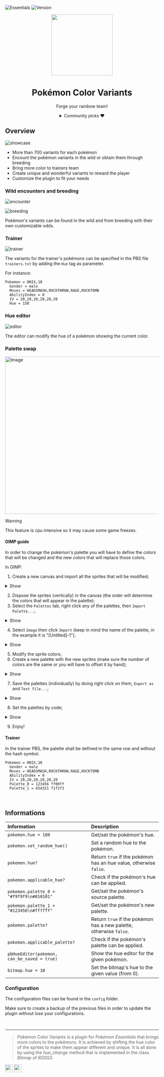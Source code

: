 ![Essentials](https://badgen.net/badge/Essentials/21.1/orange)
![Version](https://badgen.net/badge/Version/1.3.0/cyan)

<p align="center">
<img width="200px" src="https://user-images.githubusercontent.com/63038410/277101961-6f414f38-9219-4b06-b1b0-0ccf45836f1e.png">
</p>

<h1 align="center">Pokémon Color Variants</h1>


<p align="center">
Forge your rainbow team!
</p>

<div align="center">
	<details>
	<summary>Community picks ❤️</summary>
		<img width="450px" src="https://user-images.githubusercontent.com/63038410/216767202-dded7695-8f3b-4c67-a419-f87122cbe246.png">
		<p>LilyInTheWater's Pidgey</p><br>
		<img width="450px" src="https://user-images.githubusercontent.com/63038410/216767426-8a821395-efdb-4a84-922c-0aa356864f7f.png">
		<p>MaouAlter's Eelektross</p><br>
		<img width="450px" src="https://user-images.githubusercontent.com/63038410/220905142-de4e0835-9ce7-4a1e-95b4-e2785c531416.png">
		<p>Citycat17's Solgaleo</p>
	</details>
</div>

## Overview

![showcase](https://user-images.githubusercontent.com/63038410/277104962-7e978829-7cd2-48f7-a697-6f43810545f7.gif)

- More than 700 variants for each pokémon
- Encount the pokémon variants in the wild or obtain them through breeding
- Bring more color to trainers team
- Create unique and wonderful variants to reward the player
- Customize the plugin to fit your needs

### Wild encounters and breeding

![encounter](https://user-images.githubusercontent.com/63038410/277105130-b1a9e2a3-4e88-4c8f-bd53-eeb09a4d6c71.gif)

![breeding](https://user-images.githubusercontent.com/63038410/277105137-d26fd2e4-7792-4e8e-a10a-fbfdfb14e362.gif)

Pokémon's variants can be found in the wild and from breeding with their own customizable odds.

### Trainer

![trainer](https://user-images.githubusercontent.com/63038410/277105181-5680dbd3-3a96-4407-8f15-b56ccbb7a834.gif)

The variants for the trainer's pokémons can be specified in the PBS file `trainers.txt` by adding the `Hue` tag as parameter.

For instance:

```
Pokemon = ONIX,10
  Gender = male
  Moves = HEADSMASH,ROCKTHROW,RAGE,ROCKTOMB
  AbilityIndex = 0
  IV = 20,20,20,20,20,20
  Hue = 150
```

### Hue editor

![editor](https://user-images.githubusercontent.com/63038410/277105241-c0ac83b4-c0ee-4942-9720-c8df3598e7b0.gif)

The editor can modify the hue of a pokémon showing the current color.

### Palette swap

<img src="https://gist.github.com/user-attachments/assets/adb5bce6-812b-40dd-ad06-6bc76fb8b4a4" alt="Image" style="width:515px;"/>

> [!WARNING]
> This feature is cpu intensive so it may cause some game freezes.

#### GIMP guide

In order to change the pokémon's palette you will have to define the colors that will be changed and the new colors that will replace those colors.

In GIMP:

1. Create a new canvas and import all the sprites that will be modified;

<details>
	<summary>Show</summary>
	
![image](https://gist.github.com/user-attachments/assets/1a7fc2e2-8b20-4c46-b2ef-9395168008aa)
	
</details>

2. Dispose the sprites (vertically) in the canvas (the order will determine the colors that will appear in the palette);
3. Select the `Palettes` tab, right click any of the palettes, then `Import Palette...`;

<details>
	<summary>Show</summary>
	
![Image](https://gist.github.com/user-attachments/assets/881b4acd-cb2c-452d-8849-dbe997c9eb61)
	
</details>

4. Select `Image` then click `Import` (keep in mind the name of the palette, in the example it is "\[Untitled\]-1");

<details>
	<summary>Show</summary>
	
![Image](https://gist.github.com/user-attachments/assets/dc317ca6-e753-452d-81d0-026d082abb7c)
	
</details>

5. Modify the sprite colors;
6. Create a new palette with the new sprites (make sure the number of colors are the same or you will have to offset it by hand);

<details>
	<summary>Show</summary>
	
![image](https://gist.github.com/user-attachments/assets/08915836-4ed1-42fc-b905-e3d4e421460f)
	
</details>

7. Save the palettes (individually) by doing right click on them, `Export as` and `Text file...`;

<details>
	<summary>Show</summary>
	
![Image](https://gist.github.com/user-attachments/assets/32be8699-4233-4420-8681-daa54182528c)
	
</details>

8. Set the palettes by code;

<details>
	<summary>Show</summary>
	
```ruby
pokemon = Pokemon.new(:ARCANINE, 50)
pokemon.palette_0 =
	"#d5bd94
	#d8d0c0
	#000000
	#101010
	#b8a098
	#484018
	#b49c00
	#f6e6bd
	#ffeee6
	#a4946a
	#a88830
	#e8c048
	#e6d529
	#734a00
	#f6ff7b
	#303030
	#585858
	#836a62
	#786050
	#806828
	#e8e8f8
	#b0b0d0
	#deded5
	#fffff6"
pokemon.palette_1 = 
	"#535353
	#5f5f5f
	#000000
	#101010
	#404040
	#311c1c
	#5f1612
	#636363
	#696969
	#353535
	#5a262a
	#763135
	#752c23
	#431219
	#7f5647
	#303030
	#585858
	#4a3c44
	#5e4648
	#492326
	#e8e8f8
	#b0b0d0
	#aeaeac
	#cdcdc7"
pbAddPokemon(pokemon)
```
	
</details>

9. Enjoy!

#### Trainer
In the trainer PBS, the palette shall be defined in the same row and without the hash symbol.

```
Pokemon = ONIX,10
  Gender = male
  Moves = HEADSMASH,ROCKTHROW,RAGE,ROCKTOMB
  AbilityIndex = 0
  IV = 20,20,20,20,20,20
  Palette_0 = 123456 ff00ff
  Palette_1 = 654321 f1f2f3
```

<br>

## Informations
| Information                                 | Description                                                        |
| :------------------------------------------ | :----------------------------------------------------------------- |
| `pokemon.hue = 180`                         | Get/set the pokémon's hue.                                         |
| `pokemon.set_random_hue()`                  | Set a random hue to the pokémon.                                   |
| `pokemon.hue?`                              | Return `true` if the pokémon has an hue value, otherwise `false`.  |
| `pokemon.applicable_hue?`                   | Check if the pokémon's hue can be applied.                         |
| `pokemon.palette_0 = "#f9f9f9\n#010101"`    | Get/set the pokémon's source palette.                              |
| `pokemon.palette_1 = "#123456\n#ffffff"`    | Get/set the pokémon's new palette.                         |
| `pokemon.palette?`                          | Return `true` if the pokémon has a new palette, otherwise `false`. |
| `pokemon.applicable_palette?`               | Check if the pokémon's palette can be applied.                     |
| `pbHueEditor(pokemon, can_be_saved = true)` | Show the hue editor for the given pokémon.                         |
| `bitmap.hue = 10`                           | Set the bitmap's hue to the given value (from 0).                  |

### Configuration
The configuration files can be found in the `config` folder.

Make sure to create a backup of the previous files in order to update the plugin without lose your configurations.

<br>

<hr>

> Pokémon Color Variants is a plugin for *Pokémon Essentials* that brings more colors to the pokémons.
It is achieved by shifting the hue color of the sprites to make them appear different and unique.
It is all done by using the *hue_change* method that is implemented in the class *Bitmap* of *RGSS3*.

<a href="https://github.com/MickTK/PE-Pokemon-Color-Variants"><img width="25px" src="https://user-images.githubusercontent.com/63038410/277105894-4c82662e-5d30-4d2f-b2bc-4a73fc8a1837.png"></a>
<a href="https://reliccastle.com/resources/1035/"><img width="25px" src="https://user-images.githubusercontent.com/63038410/277105886-60e410d8-9a47-4d63-b1c0-5d67b545b7cb.png"></a>
